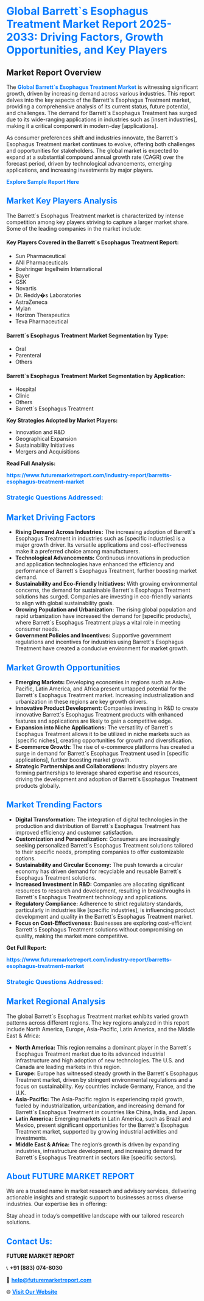 <h1 style="color: #007BFF;">Global Barrett`s Esophagus Treatment Market Report 2025-2033: Driving Factors, Growth Opportunities, and Key Players</h1>

<section id="overview">
<h2>Market Report Overview</h2>
<p>The <a href="https://www.futuremarketreport.com/industry-report/barretts-esophagus-treatment-market" style="color: #007BFF; text-decoration: none;"><strong>Global Barrett`s Esophagus Treatment Market</strong></a> is witnessing significant growth, driven by increasing demand across various industries. This report delves into the key aspects of the Barrett`s Esophagus Treatment market, providing a comprehensive analysis of its current status, future potential, and challenges. The demand for Barrett`s Esophagus Treatment has surged due to its wide-ranging applications in industries such as [insert industries], making it a critical component in modern-day [applications].</p>
<p>As consumer preferences shift and industries innovate, the Barrett`s Esophagus Treatment market continues to evolve, offering both challenges and opportunities for stakeholders. The global market is expected to expand at a substantial compound annual growth rate (CAGR) over the forecast period, driven by technological advancements, emerging applications, and increasing investments by major players.</p>
</section>

<section id="overview">
<p><a href="https://www.futuremarketreport.com/request-sample/reportId=82635" style="color: #007BFF; text-decoration: none;"><strong>Explore Sample Report Here</strong></a></p>
</section>

<section id="key-players">
<h2 style="color: #007BFF;">Market Key Players Analysis</h2>
<p>The Barrett`s Esophagus Treatment market is characterized by intense competition among key players striving to capture a larger market share. Some of the leading companies in the market include:</p>
<h4>Key Players Covered in the Barrett`s Esophagus Treatment Report:</h4>
<ul><li>Sun Pharmaceutical</li><li>ANI Pharmaceuticals</li><li>Boehringer Ingelheim International</li><li>Bayer</li><li>GSK</li><li>Novartis</li><li>Dr. Reddy�s Laboratories</li><li>AstraZeneca</li><li>Mylan</li><li>Horizon Therapeutics</li><li>Teva Pharmaceutical</li></ul>
<h4>Barrett`s Esophagus Treatment Market Segmentation by Type:</h4>
<ul><li>Oral</li><li>Parenteral</li><li>Others</li></ul>

<h4>Barrett`s Esophagus Treatment Market Segmentation by Application:</h4>
<ul><li>Hospital</li><li>Clinic</li><li>Others</li><li>Barrett`s Esophagus Treatment</li></ul>
<p><strong>Key Strategies Adopted by Market Players:</strong></p>
<ul>
<li>Innovation and R&D</li>
<li>Geographical Expansion</li>
<li>Sustainability Initiatives</li>
<li>Mergers and Acquisitions</li>
</ul>
</section>

<section>
<p><strong>Read Full Analysis: </strong></p><a href="https://www.futuremarketreport.com/industry-report/barretts-esophagus-treatment-market" style="color: #007BFF; text-decoration: none;"><strong>https://www.futuremarketreport.com/industry-report/barretts-esophagus-treatment-market</strong></a>
<h3 style="color: #007BFF;">Strategic Questions Addressed:</h3>
</section>

<section id="driving-factors">
<h2 style="color: #007BFF;">Market Driving Factors</h2>
<ul>
<li><strong>Rising Demand Across Industries:</strong> The increasing adoption of Barrett`s Esophagus Treatment in industries such as [specific industries] is a major growth driver. Its versatile applications and cost-effectiveness make it a preferred choice among manufacturers.</li>
<li><strong>Technological Advancements:</strong> Continuous innovations in production and application technologies have enhanced the efficiency and performance of Barrett`s Esophagus Treatment, further boosting market demand.</li>
<li><strong>Sustainability and Eco-Friendly Initiatives:</strong> With growing environmental concerns, the demand for sustainable Barrett`s Esophagus Treatment solutions has surged. Companies are investing in eco-friendly variants to align with global sustainability goals.</li>
<li><strong>Growing Population and Urbanization:</strong> The rising global population and rapid urbanization have increased the demand for [specific products], where Barrett`s Esophagus Treatment plays a vital role in meeting consumer needs.</li>
<li><strong>Government Policies and Incentives:</strong> Supportive government regulations and incentives for industries using Barrett`s Esophagus Treatment have created a conducive environment for market growth.</li>
</ul>
</section>

<section id="growth-opportunities">
<h2 style="color: #007BFF;">Market Growth Opportunities</h2>
<ul>
<li><strong>Emerging Markets:</strong> Developing economies in regions such as Asia-Pacific, Latin America, and Africa present untapped potential for the Barrett`s Esophagus Treatment market. Increasing industrialization and urbanization in these regions are key growth drivers.</li>
<li><strong>Innovative Product Development:</strong> Companies investing in R&D to create innovative Barrett`s Esophagus Treatment products with enhanced features and applications are likely to gain a competitive edge.</li>
<li><strong>Expansion into Niche Applications:</strong> The versatility of Barrett`s Esophagus Treatment allows it to be utilized in niche markets such as [specific niches], creating opportunities for growth and diversification.</li>
<li><strong>E-commerce Growth:</strong> The rise of e-commerce platforms has created a surge in demand for Barrett`s Esophagus Treatment used in [specific applications], further boosting market growth.</li>
<li><strong>Strategic Partnerships and Collaborations:</strong> Industry players are forming partnerships to leverage shared expertise and resources, driving the development and adoption of Barrett`s Esophagus Treatment products globally.</li>
</ul>
</section>

<section id="trending-factors">
<h2 style="color: #007BFF;">Market Trending Factors</h2>
<ul>
<li><strong>Digital Transformation:</strong> The integration of digital technologies in the production and distribution of Barrett`s Esophagus Treatment has improved efficiency and customer satisfaction.</li>
<li><strong>Customization and Personalization:</strong> Consumers are increasingly seeking personalized Barrett`s Esophagus Treatment solutions tailored to their specific needs, prompting companies to offer customizable options.</li>
<li><strong>Sustainability and Circular Economy:</strong> The push towards a circular economy has driven demand for recyclable and reusable Barrett`s Esophagus Treatment solutions.</li>
<li><strong>Increased Investment in R&D:</strong> Companies are allocating significant resources to research and development, resulting in breakthroughs in Barrett`s Esophagus Treatment technology and applications.</li>
<li><strong>Regulatory Compliance:</strong> Adherence to strict regulatory standards, particularly in industries like [specific industries], is influencing product development and quality in the Barrett`s Esophagus Treatment market.</li>
<li><strong>Focus on Cost-Effectiveness:</strong> Businesses are exploring cost-efficient Barrett`s Esophagus Treatment solutions without compromising on quality, making the market more competitive.</li>
</ul>
</section>

<section>
<p><strong>Get Full Report: </strong></p><a href="https://www.futuremarketreport.com/industry-report/barretts-esophagus-treatment-market" style="color: #007BFF; text-decoration: none;"><strong>https://www.futuremarketreport.com/industry-report/barretts-esophagus-treatment-market</strong></a>
<h3 style="color: #007BFF;">Strategic Questions Addressed:</h3>
</section>


<section id="regional-analysis">
<h2 style="color: #007BFF;">Market Regional Analysis</h2>
<p>The global Barrett`s Esophagus Treatment market exhibits varied growth patterns across different regions. The key regions analyzed in this report include North America, Europe, Asia-Pacific, Latin America, and the Middle East & Africa:</p>
<ul>
<li><strong>North America:</strong> This region remains a dominant player in the Barrett`s Esophagus Treatment market due to its advanced industrial infrastructure and high adoption of new technologies. The U.S. and Canada are leading markets in this region.</li>
<li><strong>Europe:</strong> Europe has witnessed steady growth in the Barrett`s Esophagus Treatment market, driven by stringent environmental regulations and a focus on sustainability. Key countries include Germany, France, and the U.K.</li>
<li><strong>Asia-Pacific:</strong> The Asia-Pacific region is experiencing rapid growth, fueled by industrialization, urbanization, and increasing demand for Barrett`s Esophagus Treatment in countries like China, India, and Japan.</li>
<li><strong>Latin America:</strong> Emerging markets in Latin America, such as Brazil and Mexico, present significant opportunities for the Barrett`s Esophagus Treatment market, supported by growing industrial activities and investments.</li>
<li><strong>Middle East & Africa:</strong> The region’s growth is driven by expanding industries, infrastructure development, and increasing demand for Barrett`s Esophagus Treatment in sectors like [specific sectors].</li>
</ul>
</section>

<footer>
<h2 style="color: #007BFF;">About FUTURE MARKET REPORT</h2>
<p>We are a trusted name in market research and advisory services, delivering actionable insights and strategic support to businesses across diverse industries. Our expertise lies in offering:</p>

<p>Stay ahead in today’s competitive landscape with our tailored research solutions.</p>

<h2 style="color: #007BFF;">Contact Us:</h2>
<p><strong>FUTURE MARKET REPORT</strong></p>
<p>📞 <strong>+91 (883) 074-8030</strong></p>
<p>📧 <strong><a href="mailto:help@futuremarketreport.com" style="color: #007BFF;">help@futuremarketreport.com</a></strong></p>
<p>🌐 <strong><a href="https://www.futuremarketreport.com/" style="color: #007BFF;">Visit Our Website</a></strong></p>
</footer>